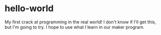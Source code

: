 # hello-world
My first crack at programming in the real world!
I don't know if I'll get this, but I'm going to try.
I hope to use what I learn in our maker program.

